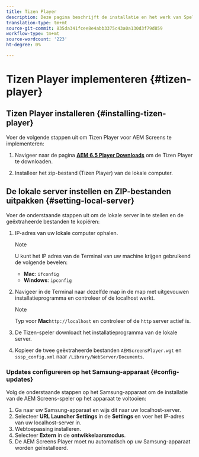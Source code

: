 ```yaml
---
title: Tizen Player
description: Deze pagina beschrijft de installatie en het werk van Speler Tizen.
translation-type: tm+mt
source-git-commit: 835da341fcee8e4abb3375c43a0a130d3f79d859
workflow-type: tm+mt
source-wordcount: '223'
ht-degree: 0%

---
```



# Tizen Player implementeren {#tizen-player}

## Tizen Player installeren {#installing-tizen-player}

Voer de volgende stappen uit om Tizen Player voor AEM Screens te implementeren:

1. Navigeer naar de pagina [**AEM 6.5 Player Downloads**](https://download.macromedia.com/screens/) om de Tizen Player te downloaden.

1. Installeer het zip-bestand (Tizen Player) van de lokale computer.

## De lokale server instellen en ZIP-bestanden uitpakken {#setting-local-server}

Voer de onderstaande stappen uit om de lokale server in te stellen en de geëxtraheerde bestanden te kopiëren:

1. IP-adres van uw lokale computer ophalen.

   >[!NOTE]
   >U kunt het IP adres van de Terminal van uw machine krijgen gebruikend de volgende bevelen:
   >* **Mac**: `ifconfig`
   >* **Windows**: `ipconfig`


1. Navigeer in de Terminal naar dezelfde map in de map met uitgevouwen installatieprogramma en controleer of de localhost werkt.

   >[!NOTE]
   >Typ voor **Mac**`http://localhost` en controleer of de `http` server actief is.

1. De Tizen-speler downloadt het installatieprogramma van de lokale server.

1. Kopieer de twee geëxtraheerde bestanden `AEMScreensPlayer.wgt` en `sssp_config.xml` naar `/Library/WebServer/Documents`.

### Updates configureren op het Samsung-apparaat {#config-updates}

Volg de onderstaande stappen op het Samsung-apparaat om de installatie van de AEM Screens-speler op het apparaat te voltooien:

1. Ga naar uw Samsung-apparaat en wijs dit naar uw localhost-server.
1. Selecteer **URL Launcher Settings** in de **Settings** en voer het IP-adres van uw localhost-server in.
1. Webtoepassing installeren.
1. Selecteer **Extern** in de **ontwikkelaarsmodus**.
1. De AEM Screens Player moet nu automatisch op uw Samsung-apparaat worden geïnstalleerd.



